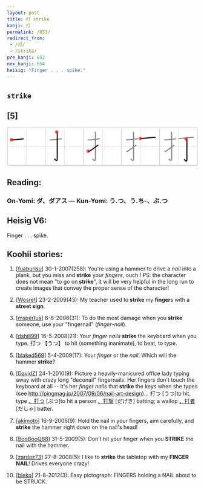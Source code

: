 ```yaml
---
layout: post
title: 打 strike
kanji: 打
permalink: /653/
redirect_from:
 - /打/
 - /strike/
pre_kanji: 652
nex_kanji: 654
heisig: "Finger . . . spike."
---
```


## `strike`

## [5]

<div class="stroke"><img src="../images/E68993.png" /></div>

## Reading:

### On-Yomi: ダ、ダアス &mdash; Kun-Yomi: う.つ、う.ち-、ぶ.つ

## Heisig V6:

Finger . . . spike.

## Koohii stories:

1) [<a href="http://kanji.koohii.com/profile/fuaburisu">fuaburisu</a>] 30-1-2007(258): You&#039;re using a hammer to drive a <em>nail</em> into a plank, but you miss and<strong> strike</strong> your <em>fingers</em>, ouch ! PS: the character does not mean &quot;to go on<strong> strike</strong>&quot;, it will be very helpful in the long run to create images that convey the proper sense of the character!

2) [<a href="http://kanji.koohii.com/profile/Wosret">Wosret</a>] 23-2-2009(43): My teacher used to<strong> strike</strong> my <strong>finger</strong>s with a <strong>street sign</strong>.

3) [<a href="http://kanji.koohii.com/profile/mspertus">mspertus</a>] 8-6-2006(31): To do the most damage when you<strong> strike</strong> someone, use your &quot;fingernail&quot; (<em>finger</em>-<em>nail</em>).

4) [<a href="http://kanji.koohii.com/profile/dshill99">dshill99</a>] 16-5-2008(21): Your <em>finger</em> <em>nails</em><strong> strike</strong> the keyboard when you type. 打つ 【うつ】 to hit (something inanimate), to beat, to type.

5) [<a href="http://kanji.koohii.com/profile/blaked569">blaked569</a>] 5-4-2009(17): Your <em>finger</em> or the <em>nail</em>. Which will the hammer<strong> strike</strong>?

6) [<a href="http://kanji.koohii.com/profile/DavidZ">DavidZ</a>] 24-1-2010(9): Picture a heavily-manicured office lady typing away with crazy long &quot;deconail&quot; fingernails. Her fingers don&#039;t touch the keyboard at all -- it&#039;s her <em>finger</em> <em>nails</em> that<strong> strike</strong> the keys when she types (see <a href="http://pingmag.jp/2007/09/06/nail-art-design">http://pingmag.jp/2007/09/06/nail-art-design</a>)... 打つ [うつ]to hit, type <a href="midori://search?text=、打つ">、打つ</a> [ぶつ]to hit a person <a href="midori://search?text=、打撃">、打撃</a> [だげき] batting; a wallop <a href="midori://search?text=、打者">、打者</a> [だしゃ] batter.

7) [<a href="http://kanji.koohii.com/profile/akimoto">akimoto</a>] 16-9-2006(9): Hold the nail in your fingers, aim carefully, and<strong> strike</strong> the hammer right down on the nail&#039;s head!

8) [<a href="http://kanji.koohii.com/profile/BooBooQ88">BooBooQ88</a>] 31-5-2009(5): Don&#039;t hit your finger when you<strong> STRIKE</strong> the nail with the hammer.

9) [<a href="http://kanji.koohii.com/profile/zardoz73">zardoz73</a>] 27-8-2008(5): I like to<strong> strike</strong> the tabletop with my <strong>FINGER NAIL</strong>! Drives everyone crazy!

10) [<a href="http://kanji.koohii.com/profile/bleko">bleko</a>] 21-8-2012(3): Easy pictograph: FINGERS holding a NAIL about to be STRUCK.
